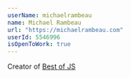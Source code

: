 ```yaml
---
userName: michaelrambeau
name: Michael Rambeau
url: "https://michaelrambeau.com"
userId: 5546996
isOpenToWork: true
---
```


Creator of <a href="https://bestofjs.org">Best of JS</a>
